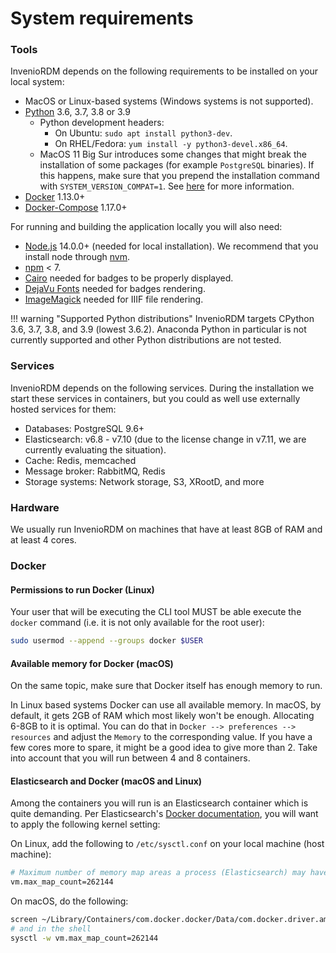 # System requirements

### Tools

InvenioRDM depends on the following requirements to be installed on your local system:

- MacOS or Linux-based systems (Windows systems is not supported).
- [Python](https://www.python.org/) 3.6, 3.7, 3.8 or 3.9
    - Python development headers:
        - On Ubuntu: `sudo apt install python3-dev`.
        - On RHEL/Fedora: `yum install -y python3-devel.x86_64`.
    - MacOS 11 Big Sur introduces some changes that might break the installation of some packages (for example `PostgreSQL` binaries). If this happens, make sure that you prepend the installation command with `SYSTEM_VERSION_COMPAT=1`. See [here](https://github.com/psycopg/psycopg2/issues/1200) for more information.
- [Docker](https://docs.docker.com/) 1.13.0+
- [Docker-Compose](https://docs.docker.com/compose/) 1.17.0+

For running and building the application locally you will also need:

- [Node.js](https://nodejs.org) 14.0.0+ (needed for local installation). We recommend that you install node through [nvm](https://github.com/nvm-sh/nvm).
- [npm](https://www.npmjs.com/get-npm) < 7.
- [Cairo](https://invenio-formatter.readthedocs.io/en/latest/installation.html) needed for badges to be properly displayed.
- [DejaVu Fonts](https://dejavu-fonts.github.io/Download.html) needed for badges rendering.
- [ImageMagick](https://imagemagick.org/script/download.php) needed for IIIF file rendering.

!!! warning "Supported Python distributions"
    InvenioRDM targets CPython 3.6, 3.7, 3.8, and 3.9 (lowest 3.6.2). Anaconda Python in particular is not currently supported and other Python distributions are not tested.

### Services

InvenioRDM depends on the following services. During the installation we start these services in containers, but you could as well use externally hosted services for them:

- Databases: PostgreSQL 9.6+
- Elasticsearch: v6.8 - v7.10 (due to the license change in v7.11, we are currently evaluating the situation).
- Cache: Redis, memcached
- Message broker: RabbitMQ, Redis
- Storage systems: Network storage, S3, XRootD, and more

### Hardware

We usually run InvenioRDM on machines that have at least 8GB of RAM and at least
4 cores.

### Docker

#### Permissions to run Docker (Linux)

Your user that will be executing the CLI tool MUST be able execute
the `docker` command (i.e. it is not only available for the root user):

```bash
sudo usermod --append --groups docker $USER
```

#### Available memory for Docker (macOS)

On the same topic, make sure that Docker itself has enough memory to run.

In Linux based systems Docker can use all available memory. In macOS,
by default, it gets 2GB of RAM which most likely won't be enough. Allocating
6-8GB to it is optimal. You can do that in `Docker --> preferences --> resources`
and adjust the `Memory` to the corresponding value. If you have a few cores
more to spare, it might be a good idea to give more than 2. Take into account
that you will run between 4 and 8 containers.

#### Elasticsearch and Docker (macOS and Linux)

Among the containers you will run is an Elasticsearch container which is quite demanding.
Per Elasticsearch's [Docker documentation](https://www.elastic.co/guide/en/elasticsearch/reference/7.9/docker.html#docker-prod-prerequisites),
you will want to apply the following kernel setting:

On Linux, add the following to ``/etc/sysctl.conf`` on your local machine (host machine):

```bash
# Maximum number of memory map areas a process (Elasticsearch) may have
vm.max_map_count=262144
```

On macOS, do the following:

```bash
screen ~/Library/Containers/com.docker.docker/Data/com.docker.driver.amd64-linux/tty
# and in the shell
sysctl -w vm.max_map_count=262144
```
